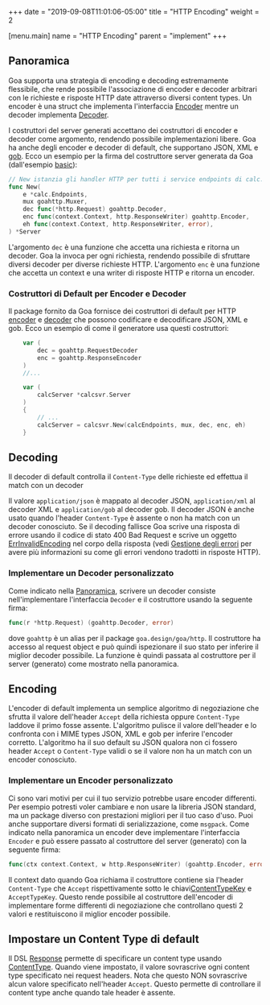 +++
date = "2019-09-08T11:01:06-05:00"
title = "HTTP Encoding"
weight = 2

[menu.main]
name = "HTTP Encoding"
parent = "implement"
+++

## Panoramica

Goa supporta una strategia di encoding e decoding estremamente flessibile, che rende possibile
l'associazione di encoder e decoder arbitrari con le richieste e risposte HTTP date attraverso
diversi content types. Un encoder è una struct che implementa l'interfaccia 
[Encoder](https://godoc.org/goa.design/goa/http#Encoder) mentre un decoder implementa
[Decoder](https://godoc.org/goa.design/goa/http#Decoder).

I costruttori del server generati accettano dei costruttori di encoder e decoder come argomento,
rendendo possibile implementazioni libere. Goa ha anche degli encoder e decoder di default, che
supportano JSON, XML e [gob](https://golang.org/pkg/encoding/gob/).
Ecco un esempio per la firma del costruttore server generata da Goa (dall'esempio
[basic](https://github.com/goadesign/examples/blob/master/basic)):

```go
// New istanzia gli handler HTTP per tutti i service endpoints di calc.
func New(
	e *calc.Endpoints,
	mux goahttp.Muxer,
	dec func(*http.Request) goahttp.Decoder,
	enc func(context.Context, http.ResponseWriter) goahttp.Encoder,
	eh func(context.Context, http.ResponseWriter, error),
) *Server
```

L'argomento `dec` è una funzione che accetta una richiesta e ritorna un decoder. Goa la invoca
per ogni richiesta, rendendo possibile di sfruttare diversi decoder per diverse richieste HTTP.
L'argomento `enc` è una funzione che accetta un context e una writer di risposte HTTP e 
ritorna un encoder.

### Costruttori di Default per Encoder e Decoder

Il package fornito da Goa fornisce dei costruttori di default per HTTP
[encoder](https://godoc.org/goa.design/goa/http#RequestEncoder) e
[decoder](https://godoc.org/goa.design/goa/http#ResponseEncoder) che possono codificare e 
decodificare JSON, XML e gob. 
Ecco un esempio di come il generatore usa questi costruttori:

```go
	var (
		dec = goahttp.RequestDecoder
		enc = goahttp.ResponseEncoder
	)
    //...

	var (
		calcServer *calcsvr.Server
	)
	{
        // ...
		calcServer = calcsvr.New(calcEndpoints, mux, dec, enc, eh)
	}
```

## Decoding

Il decoder di default controlla il `Content-Type` delle richieste ed effettua il match con un decoder

Il valore `application/json` è mappato al decoder JSON, `application/xml` al decoder XML e 
`application/gob` al decoder gob. Il decoder JSON è anche usato quando l'header `Content-Type`
è assente o non ha match con un decoder conosciuto. Se il decoding fallisce Goa
scrive una risposta di errore usando il codice di stato 400 Bad Request e scrive un oggetto
[ErrInvalidEncoding](https://goa.design/v1/reference/goa/#variables) nel corpo della risposta (vedi
[Gestione degli errori](/v1/implement/error_handling/) per avere più informazioni su come gli errori
vendono tradotti in risposte HTTP).

### Implementare un Decoder personalizzato

Come indicato nella [Panoramica](#Overview), scrivere un decoder consiste nell'implementare l'interfaccia
`Decoder` e il costruttore usando la seguente firma:

```go
func(r *http.Request) (goahttp.Decoder, error)
```

dove `goahttp` è un alias per il package `goa.design/goa/http`. Il costruttore
ha accesso al request object e può quindi ispezionare il suo stato per inferire il miglior decoder
possibile. La funzione è quindi passata al costruttore per il server (generato) come mostrato nella panoramica.

## Encoding

L'encoder di default implementa un semplice algoritmo di negoziazione che sfrutta il valore dell'header
`Accept` della richiesta oppure `Content-Type` laddove il primo fosse assente.
L'algoritmo pulisce il valore dell'header e lo confronta con i MIME types JSON, XML
e gob per inferire l'encoder corretto. L'algoritmo ha il suo default su JSON qualora non ci fossero header `Accept` o
`Content-Type` validi o se il valore non ha un match con un encoder conosciuto.

### Implementare un Encoder personalizzato

Ci sono vari motivi per cui il tuo servizio potrebbe usare encoder differenti. Per esempio potresti
voler cambiare e non usare la libreria JSON standard, ma un package diverso con prestazioni migliori
per il tuo caso d'uso. Puoi anche supportare diversi formati di serializzazione, come `msgpack`. 
Come indicato nella panoramica un encoder deve implementare l'interfaccia `Encoder` e può
essere passato al costruttore del server (generato) con la seguente firma:

```go
func(ctx context.Context, w http.ResponseWriter) (goahttp.Encoder, error)
```

Il context dato quando Goa richiama il costruttore contiene sia l'header `Content-Type` che
`Accept` rispettivamente sotto le chiavi[ContentTypeKey](https://godoc.org/goa.design/goa/http#pkg-constants)
e `AcceptTypeKey`. 
Questo rende possibile al costruttore dell'encoder di implementare forme differenti di negoziazione che 
controllano questi 2 valori e restituiscono il miglior encoder possibile.

## Impostare un Content Type di default

Il DSL [Response](https://godoc.org/goa.design/goa/dsl#Response) permette di specificare un
content type usando [ContentType](https://godoc.org/goa.design/goa/dsl#ContentType). Quando
viene impostato, il valore sovrascrive ogni content type specificato nei request headers. 
Nota che questo NON sovrascrive alcun valore specificato nell'header `Accept`.
Questo permette di controllare il content type anche quando tale header è assente.
